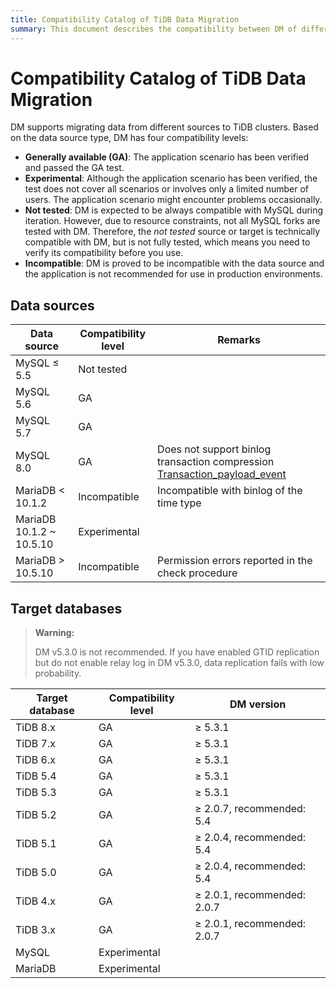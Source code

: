 ```yaml
---
title: Compatibility Catalog of TiDB Data Migration
summary: This document describes the compatibility between DM of different versions and upstream/downstream databases.
---
```


# Compatibility Catalog of TiDB Data Migration

DM supports migrating data from different sources to TiDB clusters. Based on the data source type, DM has four compatibility levels:

- **Generally available (GA)**: The application scenario has been verified and passed the GA test.
- **Experimental**: Although the application scenario has been verified, the test does not cover all scenarios or involves only a limited number of users. The application scenario might encounter problems occasionally.
- **Not tested**: DM is expected to be always compatible with MySQL during iteration. However, due to resource constraints, not all MySQL forks are tested with DM. Therefore, the *not tested* source or target is technically compatible with DM, but is not fully tested, which means you need to verify its compatibility before you use.
- **Incompatible**: DM is proved to be incompatible with the data source and the application is not recommended for use in production environments.

## Data sources

|Data source|Compatibility level|Remarks|
|-|-|-|
|MySQL ≤ 5.5|Not tested||
|MySQL 5.6|GA||
|MySQL 5.7|GA||
|MySQL 8.0|GA|Does not support binlog transaction compression [Transaction_payload_event](https://dev.mysql.com/doc/refman/8.0/en/binary-log-transaction-compression.html)|
|MariaDB < 10.1.2|Incompatible|Incompatible with binlog of the time type|
|MariaDB 10.1.2 ~ 10.5.10|Experimental||
|MariaDB > 10.5.10|Incompatible|Permission errors reported in the check procedure|

## Target databases

> **Warning:**
>
> DM v5.3.0 is not recommended. If you have enabled GTID replication but do not enable relay log in DM v5.3.0, data replication fails with low probability.

|Target database|Compatibility level|DM version|
|-|-|-|
|TiDB 8.x|GA|≥ 5.3.1|
|TiDB 7.x|GA|≥ 5.3.1|
|TiDB 6.x|GA|≥ 5.3.1|
|TiDB 5.4|GA|≥ 5.3.1|
|TiDB 5.3|GA|≥ 5.3.1|
|TiDB 5.2|GA|≥ 2.0.7, recommended: 5.4|
|TiDB 5.1|GA|≥ 2.0.4, recommended: 5.4|
|TiDB 5.0|GA|≥ 2.0.4, recommended: 5.4|
|TiDB 4.x|GA|≥ 2.0.1, recommended: 2.0.7|
|TiDB 3.x|GA|≥ 2.0.1, recommended: 2.0.7|
|MySQL|Experimental||
|MariaDB|Experimental||
